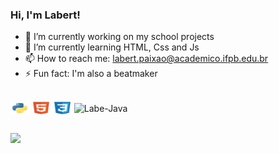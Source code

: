 ### Hi, I'm Labert!


- 🔭 I’m currently working on my school projects
- 🌱 I’m currently learning HTML, Css and Js
- 📫 How to reach me: labert.paixao@academico.ifpb.edu.br
- ⚡ Fun fact: I'm also a beatmaker

<div style="display: inline_block"><br>
  <img align="center" alt="Labe-Python" height="20" width="30" src="https://raw.githubusercontent.com/devicons/devicon/master/icons/python/python-original.svg">
  <img align="center" alt="Labe-HTML" height="20" width="30" src="https://raw.githubusercontent.com/devicons/devicon/master/icons/html5/html5-original.svg">
  <img align="center" alt="Labe-CSS" height="20" width="30" src="https://raw.githubusercontent.com/devicons/devicon/master/icons/css3/css3-original.svg">
  <img align="center" alt="Labe-Java" height="20" width="30" src="https://cdn.jsdelivr.net/gh/devicons/devicon/icons/java/java-original.svg">
</div>               

##

<div>
  <a href="https://instagram.com/labertt_" target="_blank"><img src="https://img.shields.io/badge/-Instagram-%23E4405F?style=for-the-badge&logo=instagram&logoColor=white" target="_blank"></a>
</div>

